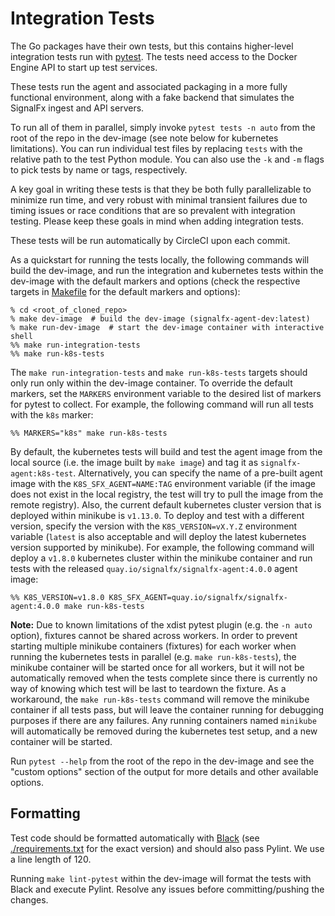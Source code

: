 # Integration Tests

The Go packages have their own tests, but this contains higher-level
integration tests run with [pytest](https://docs.pytest.org/en/latest/).  The
tests need access to the Docker Engine API to start up test services.

These tests run the agent and associated packaging in a more fully functional
environment, along with a fake backend that simulates the SignalFx ingest and
API servers.  

To run all of them in parallel, simply invoke `pytest tests -n auto` from the
root of the repo in the dev-image (see note below for kubernetes
limitations). You can run individual test files by replacing `tests` with the 
relative path to the test Python module. You can also use the `-k` and `-m` 
flags to pick tests by name or tags, respectively.

A key goal in writing these tests is that they be both fully parallelizable to
minimize run time, and very robust with minimal transient failures due to
timing issues or race conditions that are so prevalent with integration
testing.  Please keep these goals in mind when adding integration tests.

These tests will be run automatically by CircleCI upon each commit.

As a quickstart for running the tests locally, the following commands will
build the dev-image, and run the integration and kubernetes tests within the
dev-image with the default markers and options (check the respective targets in
[Makefile](../Makefile) for the default markers and options):
```
% cd <root_of_cloned_repo>
% make dev-image  # build the dev-image (signalfx-agent-dev:latest)
% make run-dev-image  # start the dev-image container with interactive shell
%% make run-integration-tests
%% make run-k8s-tests
```

The `make run-integration-tests` and `make run-k8s-tests` targets should only
run only within the dev-image container.  To override the default markers, set
the `MARKERS` environment variable to the desired list of markers for pytest to
collect. For example, the following command will run all tests with the `k8s`
marker:
```
%% MARKERS="k8s" make run-k8s-tests
```

By default, the kubernetes tests will build and test the agent image from the
local source (i.e. the image built by `make image`) and tag it as
`signalfx-agent:k8s-test`.  Alternatively, you can specify the name of a
pre-built agent image with the `K8S_SFX_AGENT=NAME:TAG` environment variable
(if the image does not exist in the local registry, the test will try to pull
the image from the remote registry). Also, the current default kubernetes
cluster version that is deployed within minikube is `v1.13.0`.  To deploy and
test with a different version, specify the version with the `K8S_VERSION=vX.Y.Z`
environment variable (`latest` is also acceptable and will deploy the latest
kubernetes version supported by minikube).  For example, the following command
will deploy a `v1.8.0` kubernetes cluster within the minikube container and run
tests with the released `quay.io/signalfx/signalfx-agent:4.0.0` agent image:
```
%% K8S_VERSION=v1.8.0 K8S_SFX_AGENT=quay.io/signalfx/signalfx-agent:4.0.0 make run-k8s-tests
```

**Note:** Due to known limitations of the xdist pytest plugin (e.g. the
`-n auto` option), fixtures cannot be shared across workers.  In order to prevent
starting multiple minikube containers (fixtures) for each worker when running the
kubernetes tests in parallel (e.g. `make run-k8s-tests`), the minikube container
will be started once for all workers, but it will not be automatically removed
when the tests complete since there is currently no way of knowing which test
will be last to teardown the fixture.  As a workaround, the `make run-k8s-tests`
command will remove the minikube container if all tests pass, but will leave the
container running for debugging purposes if there are any failures.  Any running
containers named `minikube` will automatically be removed during the kubernetes
test setup, and a new container will be started.

Run `pytest --help` from the root of the repo in the dev-image and see the
"custom options" section of the output for more details and other available
options.

## Formatting

Test code should be formatted automatically with
[Black](https://pypi.org/project/black/) (see
[./requirements.txt](./requirements.txt) for the exact version) and should also
pass Pylint.  We use a line length of 120.

Running `make lint-pytest` within the dev-image will format the tests with Black
and execute Pylint.  Resolve any issues before committing/pushing the changes.

